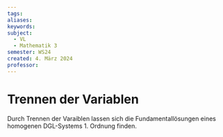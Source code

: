 ```yaml
---
tags: 
aliases: 
keywords: 
subject:
  - VL
  - Mathematik 3
semester: WS24
created: 4. März 2024
professor:
---
```

 

# Trennen der Variablen

Durch Trennen der Varaiblen lassen sich die Fundamentallösungen eines homogenen DGL-Systems 1. Ordnung finden.

